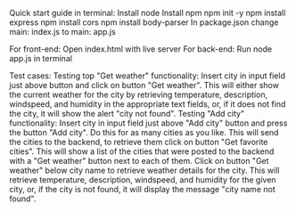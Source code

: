 Quick start guide in terminal:
Install node
Install npm
npm init -y
npm install express
npm install cors
npm install body-parser
In package.json change main: index.js to main: app.js

For front-end: Open index.html with live server
For back-end: Run node app.js in terminal

Test cases: 
Testing top "Get weather" functionality: Insert city in input field just above button and click on button "Get weather".
This will either show the current weather for the city by retrieving temperature, description, windspeed, and humidity in the appropriate text fields, or, if it does not find the city, it will show the alert "city not found".
Testing "Add city" functionality: Insert city in input field just above "Add city" button and press the button "Add city".
Do this for as many cities as you like. 
This will send the cities to the backend, to retrieve them click on button "Get favorite cities". 
This will show a list of the cities that were posted to the backend with a "Get weather" button next to each of them. 
Click on button "Get weather" below city name to retrieve weather details for the city.
This will retrieve temperature, description, windspeed, and humidity for the given city, or, if the city is not found, it will display the message "city name not found".

